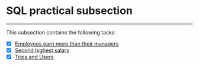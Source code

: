 # SQL practical subsection
---
This subsection contains the following tasks:
- [x] [Employees earn more than their managers](https://leetcode.com/problems/employees-earning-more-than-their-managers/description/)
- [x] [Second highest salary](https://leetcode.com/problems/second-highest-salary/description/)
- [x] [Trips and Users](https://leetcode.com/problems/trips-and-users/description/)

